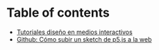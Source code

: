 # Table of contents

* [Tutoriales diseño en medios interactivos](README.md)
* [Github: Cómo subir un sketch de p5.js a la web](github-como-subir-un-sketch-de-p5.js-a-la-web.md)

